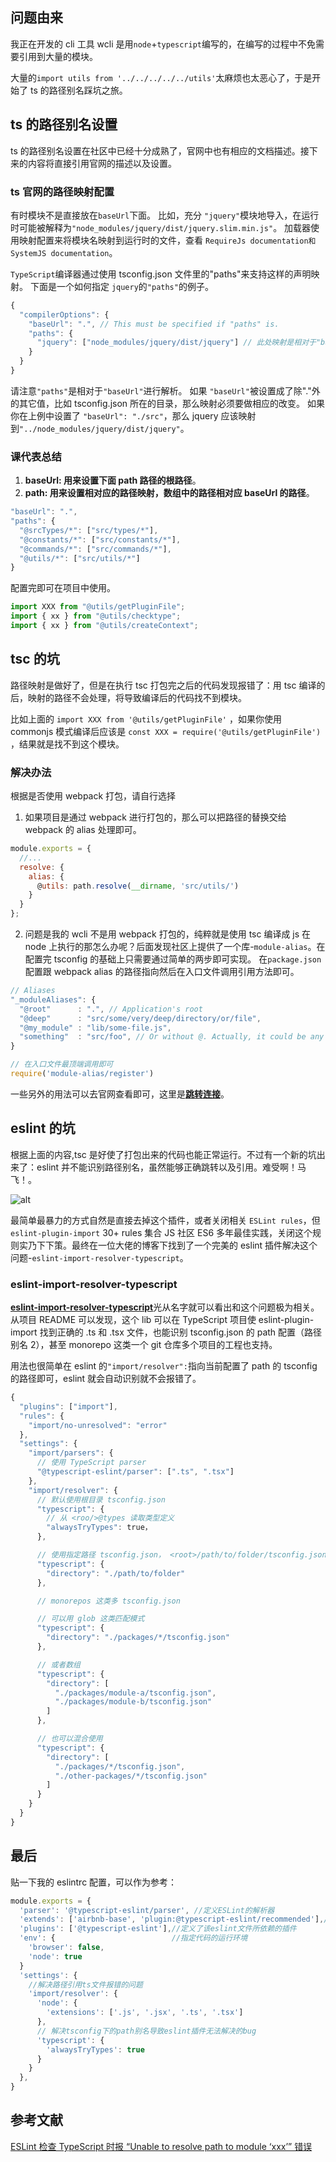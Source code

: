 ## 问题由来

我正在开发的 cli 工具 wcli 是用`node`+`typescript`编写的，在编写的过程中不免需要引用到大量的模块。

大量的`import utils from '../../../../../utils'`太麻烦也太恶心了，于是开始了 ts 的路径别名踩坑之旅。

## ts 的路径别名设置

ts 的路径别名设置在社区中已经十分成熟了，官网中也有相应的文档描述。接下来的内容将直接引用官网的描述以及设置。

### ts 官网的路径映射配置

有时模块不是直接放在`baseUrl`下面。 比如，充分 `"jquery"`模块地导入，在运行时可能被解释为`"node_modules/jquery/dist/jquery.slim.min.js"`。 加载器使用映射配置来将模块名映射到运行时的文件，查看 `RequireJs documentation和SystemJS documentation`。

`TypeScript`编译器通过使用 tsconfig.json 文件里的"paths"来支持这样的声明映射。 下面是一个如何指定 `jquery`的`"paths"`的例子。

```js
{
  "compilerOptions": {
    "baseUrl": ".", // This must be specified if "paths" is.
    "paths": {
      "jquery": ["node_modules/jquery/dist/jquery"] // 此处映射是相对于"baseUrl"
    }
  }
}
```

请注意`"paths"`是相对于`"baseUrl"`进行解析。 如果 `"baseUrl"`被设置成了除"."外的其它值，比如 tsconfig.json 所在的目录，那么映射必须要做相应的改变。 如果你在上例中设置了 `"baseUrl": "./src"`，那么 jquery 应该映射到`"../node_modules/jquery/dist/jquery"`。

### 课代表总结

1. **baseUrl: 用来设置下面 path 路径的根路径**。
2. **path: 用来设置相对应的路径映射，数组中的路径相对应 baseUrl 的路径**。

```js
"baseUrl": ".",
"paths": {
  "@srcTypes/*": ["src/types/*"],
  "@constants/*": ["src/constants/*"],
  "@commands/*": ["src/commands/*"],
  "@utils/*": ["src/utils/*"]
}
```

配置完即可在项目中使用。

```ts
import XXX from "@utils/getPluginFile";
import { xx } from "@utils/checktype";
import { xx } from "@utils/createContext";
```

## tsc 的坑

路径映射是做好了，但是在执行 tsc 打包完之后的代码发现报错了：用 tsc 编译的后，映射的路径不会处理，将导致编译后的代码找不到模块。

比如上面的 `import XXX from '@utils/getPluginFile'` ，如果你使用 commonjs 模式编译后应该是 `const XXX = require('@utils/getPluginFile')` ，结果就是找不到这个模块。

### 解决办法

根据是否使用 webpack 打包，请自行选择

1. 如果项目是通过 webpack 进行打包的，那么可以把路径的替换交给 webpack 的 alias 处理即可。

```js
module.exports = {
  //...
  resolve: {
    alias: {
      @utils: path.resolve(__dirname, 'src/utils/')
    }
  }
};
```

2. 问题是我的 wcli 不是用 webpack 打包的，纯粹就是使用 tsc 编译成 js 在 node 上执行的那怎么办呢？后面发现社区上提供了一个库-`module-alias`。在配置完 tsconfig 的基础上只需要通过简单的两步即可实现。
   在`package.json`配置跟 webpack alias 的路径指向然后在入口文件调用引用方法即可。

```js
// Aliases
"_moduleAliases": {
  "@root"      : ".", // Application's root
  "@deep"      : "src/some/very/deep/directory/or/file",
  "@my_module" : "lib/some-file.js",
  "something"  : "src/foo", // Or without @. Actually, it could be any string
}

// 在入口文件最顶端调用即可
require('module-alias/register')
```

一些另外的用法可以去官网查看即可，这里是[**跳转连接**](https://www.npmjs.com/package/module-alias "Html")。

## eslint 的坑

根据上面的内容,tsc 是好使了打包出来的代码也能正常运行。不过有一个新的坑出来了：eslint 并不能识别路径别名，虽然能够正确跳转以及引用。难受啊！马飞！。

![alt](http://img.carrotwu.com/FrKp2UCgWk79_TE4cZshMiD7K7Zk)

最简单最暴力的方式自然是直接去掉这个插件，或者关闭相关 `ESLint rules`，但 `eslint-plugin-import` 30+ rules 集合 JS 社区 ES6 多年最佳实践，关闭这个规则实乃下下策。最终在一位大佬的博客下找到了一个完美的 eslint 插件解决这个问题-`eslint-import-resolver-typescript`。

### eslint-import-resolver-typescript

[**eslint-import-resolver-typescript**](https://github.com/alexgorbatchev/eslint-import-resolver-typescript "Html")光从名字就可以看出和这个问题极为相关。从项目 README 可以发现，这个 lib 可以在 TypeScript 项目使 eslint-plugin-import 找到正确的 .ts 和 .tsx 文件，也能识别 tsconfig.json 的 path 配置（路径别名 2），甚至 monorepo 这类一个 git 仓库多个项目的工程也支持。

用法也很简单在 eslint 的`"import/resolver":`指向当前配置了 path 的 tsconfig 的路径即可，eslint 就会自动识别就不会报错了。

```js
{
  "plugins": ["import"],
  "rules": {
    "import/no-unresolved": "error"
  },
  "settings": {
    "import/parsers": {
      // 使用 TypeScript parser
      "@typescript-eslint/parser": [".ts", ".tsx"]
    },
    "import/resolver": {
      // 默认使用根目录 tsconfig.json
      "typescript": {
        // 从 <roo/>@types 读取类型定义
        "alwaysTryTypes": true，
      },

      // 使用指定路径 tsconfig.json， <root>/path/to/folder/tsconfig.json
      "typescript": {
        "directory": "./path/to/folder"
      },

      // monorepos 这类多 tsconfig.json

      // 可以用 glob 这类匹配模式
      "typescript": {
        "directory": "./packages/*/tsconfig.json"
      },

      // 或者数组
      "typescript": {
        "directory": [
          "./packages/module-a/tsconfig.json",
          "./packages/module-b/tsconfig.json"
        ]
      },

      // 也可以混合使用
      "typescript": {
        "directory": [
          "./packages/*/tsconfig.json",
          "./other-packages/*/tsconfig.json"
        ]
      }
    }
  }
}

```

## 最后

贴一下我的 eslintrc 配置，可以作为参考：

```js
module.exports = {
  'parser': '@typescript-eslint/parser', //定义ESLint的解析器
  'extends': ['airbnb-base', 'plugin:@typescript-eslint/recommended'],//定义文件继承的子规范
  'plugins': ['@typescript-eslint'],//定义了该eslint文件所依赖的插件
  'env': {                          //指定代码的运行环境
    'browser': false,
    'node': true
  }
  'settings': {
    //解决路径引用ts文件报错的问题
    'import/resolver': {
      'node': {
        'extensions': ['.js', '.jsx', '.ts', '.tsx']
      },
      // 解决tsconfig下的path别名导致eslint插件无法解决的bug
      'typescript': {
        'alwaysTryTypes': true
      }
    }
  },
}

```

## 参考文献

[ESLint 检查 TypeScript 时报 “Unable to resolve path to module ‘xxx’” 错误](https://devrsi0n.com/articles/eslint-typescript-import-unsolve)
